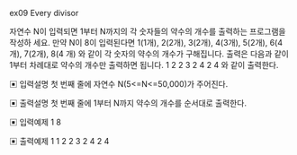 ex09
Every divisor

자연수 N이 입력되면 1부터 N까지의 각 숫자들의 약수의 개수를 출력하는 프로그램을 작성하
세요. 만약 N이 8이 입력된다면 1(1개), 2(2개), 3(2개), 4(3개), 5(2개), 6(4개), 7(2개), 8(4
개) 와 같이 각 숫자의 약수의 개수가 구해집니다.
출력은 다음과 같이 1부터 차례대로 약수의 개수만 출력하면 됩니다.
1 2 2 3 2 4 2 4 와 같이 출력한다.

▣ 입력설명
첫 번째 줄에 자연수 N(5<=N<=50,000)가 주어진다.

▣ 출력설명
첫 번째 줄에 1부터 N까지 약수의 개수를 순서대로 출력한다.

▣ 입력예제 1
8

▣ 출력예제 1
1 2 2 3 2 4 2 4